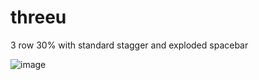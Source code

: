 # threeu
3 row 30% with standard stagger and exploded spacebar

  ![image](https://github.com/m0110/threeu/assets/48839836/7fab786e-7107-4255-9ce3-2d2ed4b0d01b)


